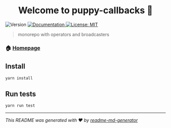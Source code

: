 <h1 align="center">Welcome to puppy-callbacks 🐶</h1>
<p>
  <img alt="Version" src="https://img.shields.io/badge/version-1.0.0-blue.svg?cacheSeconds=2592000" />
  <a href="https://dankreiger.github.io/puppy-callbacks/" target="_blank">
    <img alt="Documentation" src="https://img.shields.io/badge/documentation-yes-brightgreen.svg" />
  </a>
  <a href="#" target="_blank">
    <img alt="License: MIT" src="https://img.shields.io/badge/License-MIT-yellow.svg" />
  </a>
</p>

> monorepo with operators and broadcasters

### 🏠 [Homepage](https://dankreiger.github.io/puppy-callbacks)

## Install

```sh
yarn install
```

## Run tests

```sh
yarn run test
```

***
_This README was generated with ❤️ by [readme-md-generator](https://github.com/kefranabg/readme-md-generator)_

